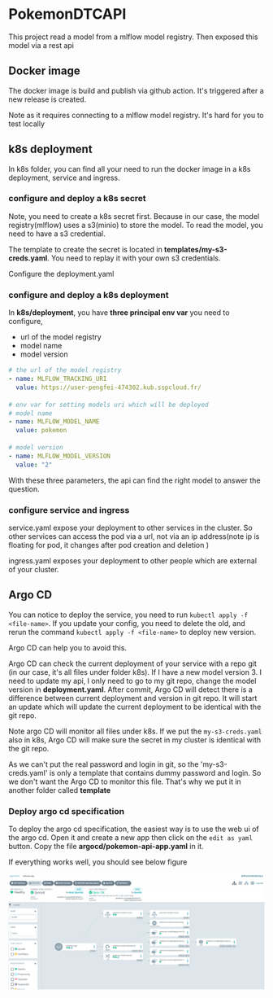 # PokemonDTCAPI

This project read a model from a mlflow model registry. Then exposed this model via a rest api 

## Docker image

The docker image is build and publish via github action. It's triggered after a new release is created. 

Note as it requires connecting to a mlflow model registry. It's hard for you to test locally

## k8s deployment

In k8s folder, you can find all your need to run the docker image in a k8s deployment, service and ingress.

### configure and deploy a k8s secret
Note, you need to create a k8s secret first. Because in our case, the model registry(mlflow) uses a s3(minio) 
to store the model. To read the model, you need to have a s3 credential. 

The template to create the secret is located in **templates/my-s3-creds.yaml**.
You need to replay it with your own s3 credentials.

Configure the deployment.yaml

### configure and deploy a k8s deployment

In **k8s/deployment**, you have **three principal env var** you need to configure,
- url of the model registry
- model name
- model version
```yaml
# the url of the model registry
- name: MLFLOW_TRACKING_URI
  value: https://user-pengfei-474302.kub.sspcloud.fr/
          
# env var for setting models uri which will be deployed
# model name
- name: MLFLOW_MODEL_NAME
  value: pokemon

# model version
- name: MLFLOW_MODEL_VERSION
  value: "2"
```

With these three parameters, the api can find the right model to answer the question.

### configure service and ingress

service.yaml expose your deployment to other services in the cluster. So other services can access the pod via a url, not
via an ip address(note ip is floating for pod, it changes after pod creation and deletion )

ingress.yaml exposes your deployment to other people which are external of your cluster. 

## Argo CD 

You can notice to deploy the service, you need to run `kubectl apply -f <file-name>`. If you update your config, you need 
to delete the old, and rerun the command `kubectl apply -f <file-name>` to deploy new version. 

Argo CD can help you to avoid this.

Argo CD can check the current deployment of your service with a repo git (in our case, it's all files under folder k8s). 
If I have a new model version 3. I need to update my api, I only need to go to my git repo, change the model version
in **deployment.yaml**. After commit, Argo CD will detect there is a difference between current deployment and version
in git repo. It will start an update which will update the current deployment to be identical with the git repo.


Note argo CD will monitor all files under k8s. If we put the `my-s3-creds.yaml` also in k8s, Argo CD will make sure
the secret in my cluster is identical with the git repo.

As we can't put the real password and login in git, so the 'my-s3-creds.yaml' is only a template that contains dummy
password and login. So we don't want the Argo CD to monitor this file. That's why we put it in another folder called
**template**

### Deploy argo cd specification

To deploy the argo cd specification, the easiest way is to use the web ui of the argo cd. Open it and create a new app
then click on the `edit as yaml` button. Copy the file **argocd/pokemon-api-app.yaml** in it.

If everything works well, you should see below figure

![pokemon_argo_cd](images/pokemon_argo_cd.PNG)

